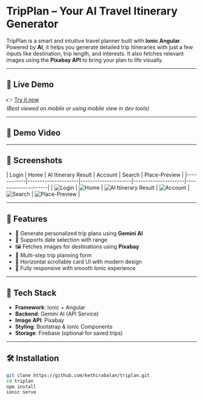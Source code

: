 # TripPlan – Your AI Travel Itinerary Generator

TripPlan is a smart and intuitive travel planner built with **Ionic Angular**. Powered by **AI**, it helps you generate detailed trip itineraries with just a few inputs like destination, trip length, and interests. It also fetches relevant images using the **Pixabay API** to bring your plan to life visually.

---

## 🔗 Live Demo

👉 [Try it now](https://triplan-247f3.web.app/)  
*(Best viewed on mobile or using mobile view in dev tools)*

---

## 🎥 Demo Video



---

## 📸 Screenshots

| Login | Home | AI Itinerary Result | Account | Search | Place-Preview |
|------------|---------------------|---------------------|---------------------|---------------------|
| ![Login](src/assets/screenshots/login.png) | ![Home](src/assets/screenshots/home.png) | ![AI Itinerary Result](src/assets/screenshots/ai.png) | ![Account](src/assets/screenshots/account.png) | ![Search](src/assets/screenshots/search.png) | ![Place-Preview](src/assets/screenshots/place-preview.png) |

---

## 🚀 Features

- 🧠 Generate personalized trip plans using **Gemini AI**
- 📅 Supports date selection with range
- 🖼️ Fetches images for destinations using **Pixabay**
- 🧳 Multi-step trip planning form
- 🧭 Horizontal scrollable card UI with modern design
- 📱 Fully responsive with smooth Ionic experience

---

## 🔧 Tech Stack

- **Framework**: Ionic + Angular
- **Backend**: Gemini AI (API Service)
- **Image API**: Pixabay
- **Styling**: Bootstrap & Ionic Components
- **Storage**: Firebase (optional for saved trips)

---

## 🛠️ Installation

```bash
git clone https://github.com/kethirabalan/triplan.git
cd triplan
npm install
ionic serve

